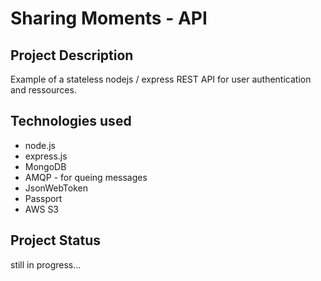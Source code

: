 # Sharing Moments - API

## Project Description
Example of a stateless nodejs / express REST API for user authentication and ressources.


## Technologies used
* node.js
* express.js
* MongoDB
* AMQP - for queing messages
* JsonWebToken
* Passport
* AWS S3


## Project Status
still in progress...